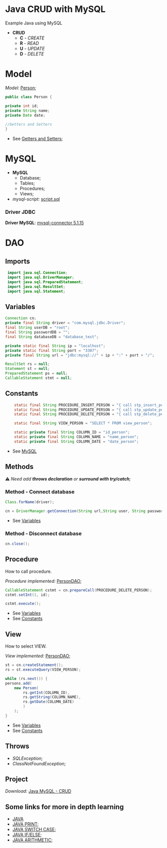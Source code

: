 Java CRUD with MySQL
======================

Example Java using MySQL

* **CRUD**
  *  **C** - _CREATE_
  *  **R** - _READ_
  *  **U** - _UPDATE_
  *  **D** - _DELETE_


# Model

_Model:_ [Person](src/model/Person.java);

```java
public class Person {

private int id;
private String name;
private Date date;
    
//Getters and Setters
}
```
* See [Getters and Setters](https://github.com/fefong/java_GettersAndSetters);

# MySQL


* **MySQL**
  * Database;
  * Tables;
  * Procedures;
  * Views;
* _mysql-script:_ [script.sql](scripts/SCRIPT.sql)


### Driver JDBC

**Driver MySQL**: [mysql-connector 5.1.15](https://github.com/fefong/java_mysql_crud/raw/master/libs/mysql-connector-java-5.1.15-bin.jar)


# DAO

## Imports

```java
 import java.sql.Connection;
 import java.sql.DriverManager;
 import java.sql.PreparedStatement;
 import java.sql.ResultSet;
 import java.sql.Statement;
```

## Variables

```java
Connection cn;
private final String driver = "com.mysql.jdbc.Driver";
final String userDB = "root";
final String passwordDB = "";
final String databaseDB = "database_test";

private static final String ip = "localhost";
private static final String port = "3307";
private final String url = "jdbc:mysql://" + ip + ":" + port + "/";

ResultSet rs = null;
Statement st = null;
PreparedStatement ps = null;
CallableStatement stmt = null;
```

## Constants

```java
	static final String PROCEDURE_INSERT_PERSON = "{ call stp_insert_person (?, ? ) }";
	static final String PROCEDURE_UPDATE_PERSON = "{ call stp_update_person (?, ?, ? ) }";
	static final String PROCEDURE_DELETE_PERSON = "{ call stp_delete_person (? ) }";

	static final String VIEW_PERSON = "SELECT * FROM view_person";

	static private final String COLUMN_ID = "id_person";
	static private final String COLUMN_NAME = "name_person";
	static private final String COLUMN_DATE = "date_person";
```
* See [MySQL](#MySQL)

## Methods

:warning: _Need add **throws declaration** or **surround with try/catch**;_

### Method - Connect database

```java
Class.forName(driver);

cn = DriverManager.getConnection(String url,String user, String password);
```
* See [Variables](#Variables)

### Method - Disconnect database

```java
cn.close();
```

## Procedure

How to call procedure.

_Procedure implemented:_ [PersonDAO](src/dao/PersonDAO.java);

```java
CallableStatement cstmt = cn.prepareCall(PROCEDURE_DELETE_PERSON);
cstmt.setInt(1, id);

cstmt.execute();
```
* See [Variables](#Variables)
* See [Constants](#Constants)

## View

How to select VIEW.

_View implemented:_ [PersonDAO](src/dao/PersonDAO.java);

```java
st = cn.createStatement();
rs = st.executeQuery(VIEW_PERSON);

while (rs.next()) {
persons.add(
    new Person(
        rs.getInt(COLUMN_ID),
        rs.getString(COLUMN_NAME), 
        rs.getDate(COLUMN_DATE)
        )
    );
}
```
* See [Variables](#Variables)
* See [Constants](#Constants)

## Throws

* _SQLException;_
* _ClassNotFoundException;_


## Project

_Download:_ [Java MySQL - CRUD](https://github.com/fefong/java_mysql_crud)

## Some links for more in depth learning

* [JAVA](https://github.com/search?q=fefong%2Fjava)
* [JAVA PRINT](https://github.com/fefong/java_print);
* [JAVA SWITCH CASE](https://github.com/fefong/java_switch);
* [JAVA IF/ELSE](https://github.com/fefong/java_ifElse);
* [JAVA ARITHMETIC](https://github.com/fefong/java_calculator);


